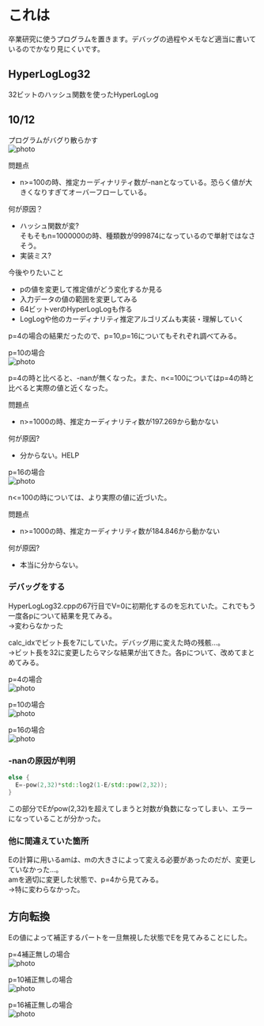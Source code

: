 # これは
卒業研究に使うプログラムを置きます。デバッグの過程やメモなど適当に書いているのでかなり見にくいです。

## HyperLogLog32
32ビットのハッシュ関数を使ったHyperLogLog
## 10/12
プログラムがバグり散らかす<br>
![photo](photo/241012/p=4.png)<br>

問題点
- n>=100の時、推定カーディナリティ数が-nanとなっている。恐らく値が大きくなりすぎてオーバーフローしている。

何が原因？
- ハッシュ関数が変?<br>
そもそもn=1000000の時、種類数が999874になっているので単射ではなさそう。
- 実装ミス?

今後やりたいこと
- pの値を変更して推定値がどう変化するか見る
- 入力データの値の範囲を変更してみる
- 64ビットverのHyperLogLogも作る
- LogLogや他のカーディナリティ推定アルゴリズムも実装・理解していく

p=4の場合の結果だったので、p=10,p=16についてもそれぞれ調べてみる。

p=10の場合<br>
![photo](photo/241012/p=10.png)<br>

p=4の時と比べると、-nanが無くなった。また、n<=100についてはp=4の時と比べると実際の値と近くなった。

問題点
- n>=1000の時、推定カーディナリティ数が197.269から動かない

何が原因?
- 分からない。HELP

p=16の場合<br>
![photo](photo/241012/p=16.png)<br>

n<=100の時については、より実際の値に近づいた。

問題点
- n>=1000の時、推定カーディナリティ数が184.846から動かない

何が原因?
- 本当に分からない。

### デバッグをする

HyperLogLog32.cppの67行目でV=0に初期化するのを忘れていた。これでもう一度各pについて結果を見てみる。<br>
→変わらなかった

calc_idxでビット長を7にしていた。デバッグ用に変えた時の残骸…。<br>
→ビット長を32に変更したらマシな結果が出てきた。各pについて、改めてまとめてみる。

p=4の場合<br>
![photo](photo/241012/p=4_2.png)<br>

p=10の場合<br>
![photo](photo/241012/p=10_2.png)<br>

p=16の場合<br>
![photo](photo/241012/p=16_2.png)<br>

### -nanの原因が判明
```cpp:HyperLogLog32.cpp
else {
  E=-pow(2,32)*std::log2(1-E/std::pow(2,32));
}
```
この部分でEがpow(2,32)を超えてしまうと対数が負数になってしまい、エラーになっていることが分かった。

### 他に間違えていた箇所
Eの計算に用いるamは、mの大きさによって変える必要があったのだが、変更していなかった…。<br>
amを適切に変更した状態で、p=4から見てみる。<br>
→特に変わらなかった。

## 方向転換
Eの値によって補正するパートを一旦無視した状態でEを見てみることにした。

p=4補正無しの場合<br>
![photo](photo/241012/p=4_nhosei.png)<br>

p=10補正無しの場合<br>
![photo](photo/241012/p=10_nhosei.png)<br>

p=16補正無しの場合<br>
![photo](photo/241012/p=16_nhosei.png)<br>
